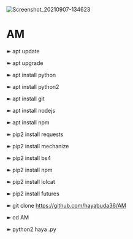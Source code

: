 ![Screenshot_20210907-134623](https://user-images.githubusercontent.com/80236816/132326182-07e991ab-a2e1-4984-b4c1-14be834bb431.png)
# AM



➽ apt update

➽ apt upgrade

➽ apt install python

➽ apt install python2

➽ apt install git

➽ apt install nodejs

➽ apt install npm

➽ pip2 install requests

➽ pip2 install mechanize

➽ pip2 install bs4

➽ pip2 install npm

➽ pip2 install lolcat

➽ pip2 install futures

➽ git clone https://github.com/hayabuda36/AM

➽ cd AM

➽ python2 haya .py
